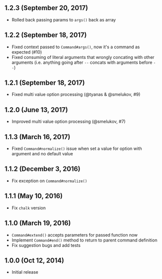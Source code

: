 <h2 id="1.2.3-september-20%2C-2017">1.2.3 (September 20, 2017)</h2>

<ul>
<li>Rolled back passing params to <code>args()</code> back as array</li>
</ul>

<h2 id="1.2.2-september-18%2C-2017">1.2.2 (September 18, 2017)</h2>

<ul>
<li>Fixed context passed to <code>Command#args()</code>, now it's a command as expected (#10)</li>
<li>Fixed consuming of literal arguments that wrongly concating with other arguments (i.e. anything going after <code>--</code> concats with arguments before <code>--</code>)</li>
</ul>

<h2 id="1.2.1-september-18%2C-2017">1.2.1 (September 18, 2017)</h2>

<ul>
<li>Fixed multi value option processing (@tyanas &amp; @smelukov, #9)</li>
</ul>

<h2 id="1.2.0-june-13%2C-2017">1.2.0 (June 13, 2017)</h2>

<ul>
<li>Improved multi value option processing (@smelukov, #7)</li>
</ul>

<h2 id="1.1.3-march-16%2C-2017">1.1.3 (March 16, 2017)</h2>

<ul>
<li>Fixed <code>Command#normalize()</code> issue when set a value for option with argument and no default value</li>
</ul>

<h2 id="1.1.2-december-3%2C-2016">1.1.2 (December 3, 2016)</h2>

<ul>
<li>Fix exception on <code>Command#normalize()</code></li>
</ul>

<h2 id="1.1.1-may-10%2C-2016">1.1.1 (May 10, 2016)</h2>

<ul>
<li>Fix <code>chalk</code> version</li>
</ul>

<h2 id="1.1.0-march-19%2C-2016">1.1.0 (March 19, 2016)</h2>

<ul>
<li><code>Command#extend()</code> accepts parameters for passed function now</li>
<li>Implement <code>Command#end()</code> method to return to parent command definition</li>
<li>Fix suggestion bugs and add tests</li>
</ul>

<h2 id="1.0.0-oct-12%2C-2014">1.0.0 (Oct 12, 2014)</h2>

<ul>
<li>Initial release</li>
</ul>

